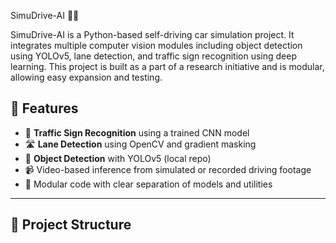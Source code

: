  SimuDrive-AI 🚗🧠

SimuDrive-AI is a Python-based self-driving car simulation project. It integrates multiple computer vision modules including object detection using YOLOv5, lane detection, and traffic sign recognition using deep learning. This project is built as a part of a research initiative and is modular, allowing easy expansion and testing.



## 🔧 Features

- 🚦 **Traffic Sign Recognition** using a trained CNN model
- 🛣️ **Lane Detection** using OpenCV and gradient masking
- 🧍 **Object Detection** with YOLOv5 (local repo)
- 📹 Video-based inference from simulated or recorded driving footage
- 📁 Modular code with clear separation of models and utilities

---

## 📁 Project Structure

